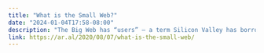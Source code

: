 ```yaml
---
title: "What is the Small Web?"
date: "2024-01-04T17:58-08:00"
description: "The Big Web has “users” – a term Silicon Valley has borrowed from drug dealers to describe the people they addict to their services and exploit. We farm users in server farms."
link: https://ar.al/2020/08/07/what-is-the-small-web/
---
```

